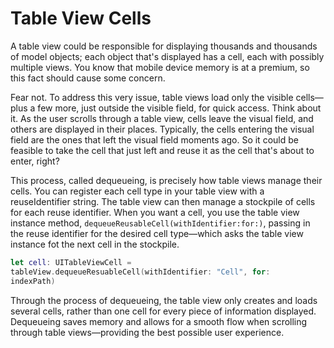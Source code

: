 # Table View Cells

A table view could be responsible for displaying thousands and thousands of model objects; each object that's displayed has a cell, each with possibly multiple views. You know that mobile device memory is at a premium, so this fact should cause some concern.

Fear not. To address this very issue, table views load only the visible cells—plus a few more, just outside the visible field, for quick access. Think about it. As the user scrolls through a table view, cells leave the visual field, and others are displayed in their places. Typically, the cells entering the visual field are the ones that left the visual field moments ago. So it could be feasible to take the cell that just left and reuse it as the cell that's about to enter, right?

This process, called dequeueing, is precisely how table views manage their cells. You can register each cell type in your table view with a reuseIdentifier string. The table view can then manage a stockpile of cells for each reuse identifier. When you want a cell, you use the table view instance method, `dequeueReusableCell(withIdentifier:for:)`, passing in the reuse identifier for the desired cell type—which asks the table view instance fot the next cell in the stockpile.

```swift
let cell: UITableViewCell =
tableView.dequeueResuableCell(withIdentifier: "Cell", for:
indexPath)
```

Through the process of dequeueing, the table view only creates and loads several cells, rather than one cell for every piece of information displayed. Dequeueing saves memory and allows for a smooth flow when scrolling through table views—providing the best possible user experience.
